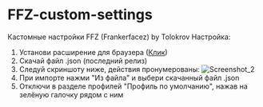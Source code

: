 # FFZ-custom-settings
Кастомные настройки FFZ (Frankerfacez) by Tolokrov
Настройка:
1) Установи расширение для браузера ([Клик](https://www.frankerfacez.com/))
2) Скачай файл .json (последний релиз)
3) Следуй скриншоту ниже, действия пронумерованы:
![Screenshot_2](https://github.com/user-attachments/assets/76324b37-bc9d-43ca-a0bf-9548ccc99bd5)
4) При импорте нажми "Из файла" и выбери скачанный файл .json
5) Отключи в разделе профилей "Профиль по умолчанию", нажав на зелёную галочку рядом с ним
